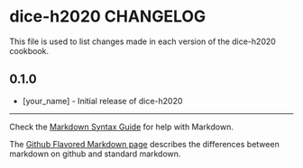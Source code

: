dice-h2020 CHANGELOG
====================

This file is used to list changes made in each version of the dice-h2020 cookbook.

0.1.0
-----
- [your_name] - Initial release of dice-h2020

- - -
Check the [Markdown Syntax Guide](http://daringfireball.net/projects/markdown/syntax) for help with Markdown.

The [Github Flavored Markdown page](http://github.github.com/github-flavored-markdown/) describes the differences between markdown on github and standard markdown.
